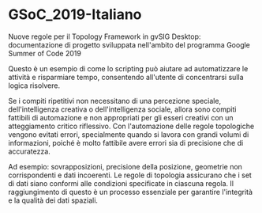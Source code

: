 # GSoC_2019-Italiano
Nuove regole per il Topology Framework in gvSIG Desktop: documentazione di progetto sviluppata nell'ambito del programma Google Summer of Code 2019

Questo è un esempio di come lo scripting può aiutare ad automatizzare le attività e risparmiare tempo, consentendo all'utente di concentrarsi sulla logica risolvere.

Se i compiti ripetitivi non necessitano di una percezione speciale, dell'intelligenza creativa o dell'intelligenza sociale, allora sono compiti fattibili di automazione e non appropriati per gli esseri creativi con un atteggiamento critico riflessivo. Con l'automazione delle regole topologiche vengono evitati errori, specialmente quando si lavora con grandi volumi di informazioni, poiché è molto fattibile avere errori sia di precisione che di accuratezza.

Ad esempio: sovrapposizioni, precisione della posizione, geometrie non corrispondenti e dati incoerenti. Le regole di topologia assicurano che i set di dati siano conformi alle condizioni specificate in ciascuna regola. Il raggiungimento di questo è un processo essenziale per garantire l'integrità e la qualità dei dati spaziali.
